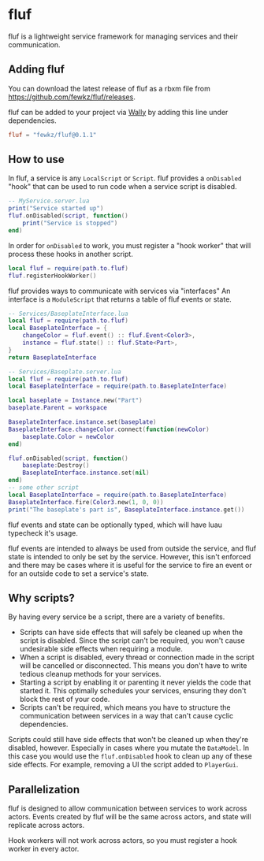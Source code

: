 # fluf
fluf is a lightweight service framework for managing services and their communication.

## Adding fluf
You can download the latest release of fluf as a rbxm file from https://github.com/fewkz/fluf/releases.

fluf can be added to your project via [Wally](https://wally.run/) by adding this line under dependencies.
```toml
fluf = "fewkz/fluf@0.1.1"
```

## How to use

In fluf, a service is any `LocalScript` or `Script`. fluf provides a
`onDisabled` "hook" that can be used to run code when a service script is disabled.
```lua
-- MyService.server.lua
print("Service started up")
fluf.onDisabled(script, function()
    print("Service is stopped")
end)
```

In order for `onDisabled` to work, you must register a "hook worker" that will process these hooks in another script.
```lua
local fluf = require(path.to.fluf)
fluf.registerHookWorker()
```

fluf provides ways to communicate with services via "interfaces"
An interface is a `ModuleScript` that returns a table of fluf events or state.
```lua
-- Services/BaseplateInterface.lua
local fluf = require(path.to.fluf)
local BaseplateInterface = {
    changeColor = fluf.event() :: fluf.Event<Color3>,
    instance = fluf.state() :: fluf.State<Part>,
}
return BaseplateInterface

-- Services/Baseplate.server.lua
local fluf = require(path.to.fluf)
local BaseplateInterface = require(path.to.BaseplateInterface)

local baseplate = Instance.new("Part")
baseplate.Parent = workspace

BaseplateInterface.instance.set(baseplate)
BaseplateInterface.changeColor.connect(function(newColor)
    baseplate.Color = newColor
end)

fluf.onDisabled(script, function()
    baseplate:Destroy()
    BaseplateInterface.instance.set(nil)
end)
-- some other script
local BaseplateInterface = require(path.to.BaseplateInterface)
BaseplateInterface.fire(Color3.new(1, 0, 0))
print("The baseplate's part is", BaseplateInterface.instance.get())
```
fluf events and state can be optionally typed, which will have luau typecheck it's usage.

fluf events are intended to always be used from outside the service, and fluf state
is intended to only be set by the service. However, this isn't enforced and there may
be cases where it is useful for the service to fire an event or for an outside code to set a service's state.

## Why scripts?
By having every service be a script, there are a variety of benefits.
- Scripts can have side effects that will safely be cleaned up when the script is disabled.
Since the script can't be required, you won't cause undesirable side effects when requiring a module.
- When a script is disabled, every thread or connection made in the script will be cancelled or disconnected.
This means you don't have to write tedious cleanup methods for your services.
- Starting a script by enabling it or parenting it never yields the code that started it.
This optimally schedules your services, ensuring they don't block the rest of your code.
- Scripts can't be required, which means you have to structure the communication between services
in a way that can't cause cyclic dependencies.

Scripts could still have side effects that won't be cleaned up when they're disabled, however. Especially in cases where you mutate the `DataModel`. In this case you would use the `fluf.onDisabled` hook to clean up any of these side effects. For example, removing a UI the script added to `PlayerGui`.

## Parallelization
fluf is designed to allow communication between services to work across actors. Events created by fluf will be the same across actors, and state will replicate across actors.

Hook workers will not work across actors, so you must register a hook worker in every actor.
